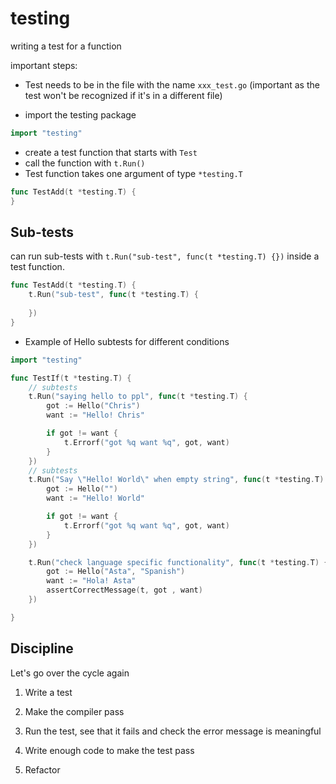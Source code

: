 
# testing 

writing a test for a function

important steps:
- Test needs to be in the file with the name ``xxx_test.go``
  (important as the test won't be recognized if it's in a different file)
  
- import the testing package

```go
import "testing"
```

- create a test function that starts with `Test`
- call the function with `t.Run()`
- Test function takes one argument of type `*testing.T`
```go
func TestAdd(t *testing.T) {
}
```

## Sub-tests
can run sub-tests with `t.Run("sub-test", func(t *testing.T) {})` inside a test function.
```go
func TestAdd(t *testing.T) {
	t.Run("sub-test", func(t *testing.T) {
		
	})
}
```

- Example of Hello subtests for different conditions
```go
import "testing"

func TestIf(t *testing.T) {
	// subtests
	t.Run("saying hello to ppl", func(t *testing.T) {
		got := Hello("Chris")
		want := "Hello! Chris"

		if got != want {
			t.Errorf("got %q want %q", got, want)
		}
	})
	// subtests
	t.Run("Say \"Hello! World\" when empty string", func(t *testing.T) {
		got := Hello("")
		want := "Hello! World"

		if got != want {
			t.Errorf("got %q want %q", got, want)
		}
	})

	t.Run("check language specific functionality", func(t *testing.T) {
		got := Hello("Asta", "Spanish")
		want := "Hola! Asta"
		assertCorrectMessage(t, got , want)
	})

}

```

## Discipline
Let's go over the cycle again

1. Write a test

2. Make the compiler pass

3. Run the test, see that it fails and check the error message is meaningful

4. Write enough code to make the test pass

5. Refactor
